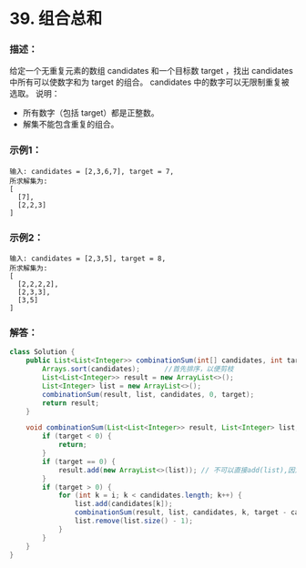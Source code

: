 # 39. 组合总和

### 描述：
给定一个无重复元素的数组 candidates 和一个目标数 target ，找出 candidates 中所有可以使数字和为 target 的组合。
candidates 中的数字可以无限制重复被选取。
说明：
* 所有数字（包括 target）都是正整数。
* 解集不能包含重复的组合。 
### 示例1：
```
输入: candidates = [2,3,6,7], target = 7,
所求解集为:
[
  [7],
  [2,2,3]
]

```
### 示例2：
```
输入: candidates = [2,3,5], target = 8,
所求解集为:
[
  [2,2,2,2],
  [2,3,3],
  [3,5]
]
```
### 解答：

```java
class Solution {
    public List<List<Integer>> combinationSum(int[] candidates, int target) {
        Arrays.sort(candidates);      //首先排序，以便剪枝
        List<List<Integer>> result = new ArrayList<>();
        List<Integer> list = new ArrayList<>();
        combinationSum(result, list, candidates, 0, target);
        return result;
    }

    void combinationSum(List<List<Integer>> result, List<Integer> list, int[] candidates, int i, int target) {
        if (target < 0) {
            return;
        }
        if (target == 0) {
            result.add(new ArrayList<>(list)); // 不可以直接add(list),因为后续操作会使list内容改变，必须新建一个对象
        }
        if (target > 0) {
            for (int k = i; k < candidates.length; k++) {
                list.add(candidates[k]);
                combinationSum(result, list, candidates, k, target - candidates[k]);
                list.remove(list.size() - 1);
            }
        }
    }
}
```